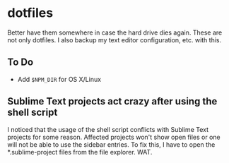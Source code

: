 # dotfiles

Better have them somewhere in case the hard drive dies again. These are not only dotfiles. I also backup my text editor configuration, etc. with this.

## To Do

- Add `$NPM_DIR` for OS X/Linux

## Sublime Text projects act crazy after using the shell script

I noticed that the usage of the shell script conflicts with Sublime Text projects for some reason. Affected projects won't show open files or one will not be able to use the sidebar entries. To fix this, I have to open the *.sublime-project files from the file explorer. WAT.

